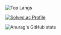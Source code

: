 ![Top Langs](https://github-readme-stats.vercel.app/api/top-langs/?username=chyun5197&layout=compact)

[![Solved.ac Profile](http://mazassumnida.wtf/api/v2/generate_badge?boj=postick192)](https://solved.ac/postick192/)

![Anurag's GitHub stats](https://github-readme-stats.vercel.app/api?username=chyun5197&show_icons=true&theme=radical)
